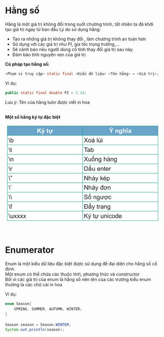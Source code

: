 # Hằng số
Hằng là một giá trị không đổi trong suốt chương trình, tất nhiên
ta đã khởi tạo giá trị ngay từ ban đầu
Lý do sử dụng hằng:
- Tạo ra những giá trị không thay đổi , làm chương trình an
toàn hơn
- Sử dụng với các giá trị như PI, gia tốc trọng trường,...
- Sẽ cảnh báo nếu người dùng cố tình thay đổi giá trị sau này.
- Đảm bảo tính nguyên vẹn của giá trị

**Cú pháp tạo hằng số:**  
```java
<Phạm vi truy cập> static final <Kiểu dữ liệu> <Tên hằng> = <Giá trị>;
```

Ví dụ:  
```java
public static final double PI = 3.14;
```

*Lưu ý:* Tên của hằng luôn được viết in hoa  
</br>

**Một số hằng ký tự đặc biệt**    

![image](../image/constant.png)

</br>

# Enumerator
Enum là một kiểu dữ liệu đặc biệt được sử dụng để đại diện cho hằng số cố định.  
Một enum có thể chứa các thuộc tính, phương thức và constructor  
Bởi vì các giá trị của enum là hằng số nên tên của các trường kiểu enum thường là các chữ cái in hoa  

Ví dụ:
```java
enum Season{
    SPRING, SUMMER, AUTUMN, WINTER;
}

Season season = Season.WINTER;
System.out.println(season);
```